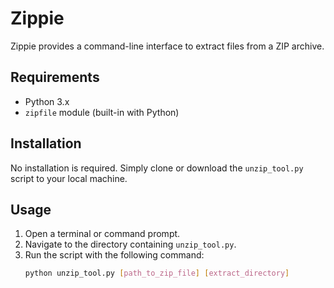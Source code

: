# Zippie

Zippie provides a command-line interface to extract files from a ZIP archive.

## Requirements

- Python 3.x
- `zipfile` module (built-in with Python)

## Installation

No installation is required. Simply clone or download the `unzip_tool.py` script to your local machine.

## Usage

1. Open a terminal or command prompt.
2. Navigate to the directory containing `unzip_tool.py`.
3. Run the script with the following command:
   ```bash
   python unzip_tool.py [path_to_zip_file] [extract_directory]

